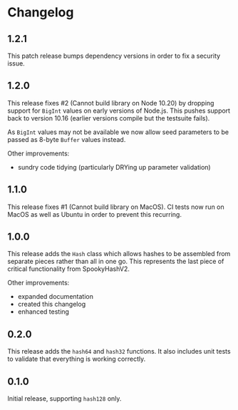 # Changelog

## 1.2.1

This patch release bumps dependency versions in order to fix a security issue.

## 1.2.0

This release fixes #2 (Cannot build library on Node 10.20) by dropping support
for `BigInt` values on early versions of Node.js. This pushes support back to
version 10.16 (earlier versions compile but the testsuite fails).

As `BigInt` values may not be available we now allow seed parameters to be
passed as 8-byte `Buffer` values instead.

Other improvements:

* sundry code tidying (particularly DRYing up parameter validation)

## 1.1.0

This release fixes #1 (Cannot build library on MacOS).
CI tests now run on MacOS as well as Ubuntu in order to prevent this recurring.

## 1.0.0

This release adds the `Hash` class which allows hashes to be assembled from
separate pieces rather than all in one go.
This represents the last piece of critical functionality from SpookyHashV2.

Other improvements:

* expanded documentation
* created this changelog
* enhanced testing

## 0.2.0

This release adds the `hash64` and `hash32` functions.
It also includes unit tests to validate that everything is working correctly.

## 0.1.0

Initial release, supporting `hash128` only.
